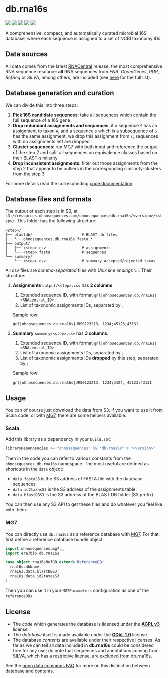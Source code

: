 # db.rna16s

[![](https://travis-ci.org/ohnosequences/db.rna16s.svg?branch=master)](https://travis-ci.org/ohnosequences/db.rna16s)
[![](https://img.shields.io/codacy/62caae6ae58f48dca6633f2f88ed8898.svg)](https://www.codacy.com/app/ohnosequences/db-rna16s)
[![](http://github-release-version.herokuapp.com/github/ohnosequences/db.rna16s/release.svg)](https://github.com/ohnosequences/db.rna16s/releases/latest)
[![](https://img.shields.io/badge/license-AGPLv3-blue.svg)](https://tldrlegal.com/license/gnu-affero-general-public-license-v3-%28agpl-3.0%29)
[![](https://img.shields.io/badge/contact-gitter_chat-dd1054.svg)](https://gitter.im/ohnosequences/db.rna16s)

A comprehensive, compact, and automatically curated microbial 16S database, where each sequence is assigned to a set of NCBI taxonomy IDs.

## Data sources

All data comes from the latest [RNACentral][RNACentral] release, the most comprehensive RNA sequence resource: **all** RNA sequences from *ENA*, *GreenGenes*, *RDP*, *RefSeq* or *SILVA*, among others, are included (see [here][RNACentral data sources] for the full list).

## Database generation and curation

We can divide this into three steps:

1. **Pick 16S candidate sequences**: take all sequences which contain the full sequence of a 16S gene
2. **Drop redundant assignments and sequences**: if a sequence `S` has an assignment to taxon `A`, and a sequence `s` which is a subsequence of `S` has the same assignment, we drop this assignment from `s`; sequences with no assignments left are dropped
3. **Cluster sequences**: run MG7 with both input and reference the output of the step 2 and split all sequences on equivalence classes based on their BLAST-similarity
4. **Drop inconsistent assignments**: filter out those assignments from the step 2 that appear to be outliers in the corresponding similarity-clusters from the step 3

For more details read the corresponding [code documentation](docs/src/test/scala/).

## Database files and formats

The output of each step is in S3, at `s3://resources.ohnosequences.com/ohnosequences/db.rna16s/<version>/<step>/`. This folder has the following structure:


``` shell
<step>/
├── blastdb/                      # BLAST db files
│   └── ohnosequences.db.rna16s.fasta.*
├── output/
│   ├── <step>.csv                # assignments
│   └── <step>.fasta              # sequences
└── summary/
    └── <step>.csv                # summary accepted/rejected taxas
```


All csv files are *comma-separated* files with *Unix line endings* `\n`. Their structure:

1. **Assignments** `output/<step>.csv` has **2 columns**:
    1. Extended sequence ID, with format `gnl|ohnosequences.db.rna16s|<RNAcentral_ID>`
    2. List of taxonomic assignments IDs, separated by `;`

    Sample row:
    ``` csv
    gnl|ohnosequences.db.rna16s|URS0123213, 1234;45123;43131
    ```
2. **Summary** `summary/<step>.csv` has **3 columns**:
    1. Extended sequence ID, with format `gnl|ohnosequences.db.rna16s|<RNAcentral_ID>`
    2. List of taxonomic assignments IDs, separated by `;`
    3. List of taxonomic assignments IDs **dropped** by this step, separated by `;`

    Sample row:
    ``` csv
    gnl|ohnosequences.db.rna16s|URS0123213, 1234;3424, 45123;43131
    ```

## Usage

You can of course just download the data from S3; if you want to use it from Scala code, or with [MG7][MG7], there are some helpers available:

### Scala

Add this library as a dependency in your `build.sbt`:

```scala
libraryDependencies += "ohnosequences" %% "db-rna16s" % "<version>"
```

Then in the code you can refer to various constants from the `ohnosequences.db.rna16s` namespace. The most useful are defined as shortcuts in the `data` object:

- `data.fastaS3` is the S3 address of FASTA file with the database sequences
- `data.id2taxasS3` is the S3 address of the assignments table
- `data.blastDBS3` is the S3 address of the BLAST DB folder (S3 prefix)

You can then use any S3 API to get these files and do whatever you feel like with them.

### MG7

You can directly use `db.rna16s` as a reference database with [MG7][MG7]. For that, first define a reference database bundle object:

``` scala
import ohnosequences.mg7._
import era7bio.db.rna16s

case object rna16sRefDB extends ReferenceDB(
  rna16s.dbName,
  rna16s.data.blastDBS3,
  rna16s.data.id2taxasS3
)
```

Then you can use it in your `MG7Parameters` configuration as one of the `referenceDBs`.

## License

- The *code* which generates the database is licensed under the **[AGPL v3][AGPLv3]** license
- The *database* itself is made available under the **[ODbL 1.0][ODbLv1]** license.
- The database *contents* are available under their respective licenses. As far as we can tell all data included in **db.rna16s** could be considered free for any use; do note that sequences and annotations coming from SILVA, which has a restrictive license, are excluded from db.rna16s.

See the [open data commons FAQ](http://opendatacommons.org/faq/licenses/#db-versus-contents) for more on this distinction between database and contents.

[RNACentral]: https://rnacentral.org
[RNACentral data sources]: https://rnacentral.org/expert-databases
[MG7]: https://github.com/ohnosequences/mg7
[AGPLv3]: https://www.gnu.org/licenses/agpl-3.0.en.html
[ODbLv1]: http://opendatacommons.org/licenses/odbl/1.0/
